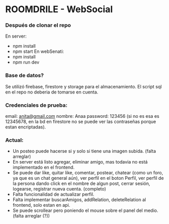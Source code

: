 # ROOMDRILE - WebSocial
### Después de clonar el repo
En server: 
- npm install
- npm start
En webSenati:
- npm install
- npm run dev

### Base de datos?
Se utilizó firebase, firestore y storage para el almacenamiento. El script sql en el repo no deberia de tomarse en cuenta.

### Credenciales de prueba:
email: anita@gmail.com
nombre: Anaa
password: 123456  (si no es esa es 12345678, en la bd en firestore no se puede ver las contraseñas porque estan encriptadas).

### Actual:
- Un posteo puede hacerse si y solo si tiene una imagen subida. (falta arreglar)
- En server está listo agregar, eliminar amigo, mas todavia no está implementado en el frontend.
- Se puede dar like, quitar like, comentar, postear, chatear (como un foro, ya que es un chat general aún), ver perfil en el boton Perfil,
  ver perfil de la persona dando click en el nombre de algun post, cerrar sesión, logearse, registrar nueva cuenta. (completo)
- Falta funcionalidad de actualizar perfil.
- Falta implementar buscarAmigos, addRelation, deleteRelation al frontend, solo estan en api.
- Se puede scrollear pero poniendo el mouse sobre el panel del medio. (falta arreglar (?))
